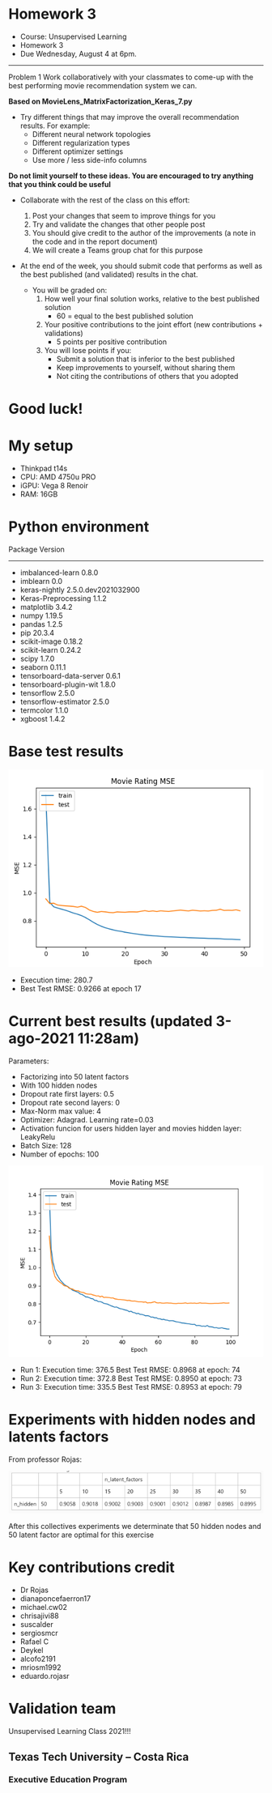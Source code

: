 # Homework 3

* Course: Unsupervised Learning
* Homework 3
* Due Wednesday, August 4 at 6pm.

---
Problem 1
Work collaboratively with your classmates to come-up with the best performing movie recommendation system we can.

**Based on MovieLens_MatrixFactorization_Keras_7.py**

* Try different things that may improve the overall recommendation results. For example:
  * Different neural network topologies
  * Different regularization types
  * Different optimizer settings
  * Use more / less side-info columns

**Do not limit yourself to these ideas.  You are encouraged to try anything that you think could be useful**

* Collaborate with the rest of the class on this effort:
  1. Post your changes that seem to improve things for you
  2. Try and validate the changes that other people post
  3. You should give credit to the author of the improvements (a note in the code and in the report document)
  4. We will create a Teams group chat for this purpose

* At the end of the week, you should submit code that performs as well as the best published (and validated) results in the chat.
  * You will be graded on:
      1. How well your final solution works, relative to the best published solution
          * 60 = equal to the best published solution
      2. Your positive contributions to the joint effort (new contributions + validations)
          * 5 points per positive contribution
      3. You will lose points if you:
           * Submit a solution that is inferior to the best published
           * Keep improvements to yourself, without sharing them
           * Not citing the contributions of others that you adopted

# Good luck!

# My setup
* Thinkpad t14s
* CPU:  AMD 4750u PRO
* iGPU: Vega 8 Renoir
* RAM:  16GB

# Python environment

Package                 Version
----------------------- -------------------
* imbalanced-learn        0.8.0
* imblearn                0.0
* keras-nightly           2.5.0.dev2021032900
* Keras-Preprocessing     1.1.2
* matplotlib              3.4.2
* numpy                   1.19.5
* pandas                  1.2.5
* pip                     20.3.4
* scikit-image            0.18.2
* scikit-learn            0.24.2
* scipy                   1.7.0
* seaborn                 0.11.1
* tensorboard-data-server 0.6.1
* tensorboard-plugin-wit  1.8.0
* tensorflow              2.5.0
* tensorflow-estimator    2.5.0
* termcolor               1.1.0
* xgboost                 1.4.2

# Base test results

![Base_result](img/Base_test.png)

* Execution time: 280.7
* Best Test RMSE: 0.9266 at epoch 17

# Current best results (updated 3-ago-2021 11:28am)

Parameters:

* Factorizing into 50 latent factors
* With 100 hidden nodes
* Dropout rate first layers: 0.5
* Dropout rate second layers: 0
* Max-Norm max value: 4
* Optimizer: Adagrad.  Learning rate=0.03
* Activation funcion for users hidden layer and movies hidden layer: LeakyRelu
* Batch Size: 128
* Number of epochs: 100

![test_results](img/validation_7.png)


* Run 1: Execution time: 376.5 Best Test RMSE:      0.8968 at epoch: 74
* Run 2: Execution time: 372.8 Best Test RMSE:      0.8950 at epoch: 73
* Run 3: Execution time: 335.5 Best Test RMSE:      0.8953 at epoch: 79

# Experiments with hidden nodes and latents factors

From professor Rojas:

![test_results](img/hidden_nodes_latent_factors.png)

After this collectives experiments we determinate that 50 hidden nodes
and 50 latent factor are optimal for this exercise

# Key contributions credit

* Dr Rojas
* dianaponcefaerron17
* michael.cw02
* chrisajivi88
* suscalder
* sergiosmcr
* Rafael C
* Deykel
* alcofo2191
* mriosm1992
* eduardo.rojasr

# Validation team

Unsupervised Learning Class 2021!!!

## Texas Tech University – Costa Rica
###  Executive Education Program
